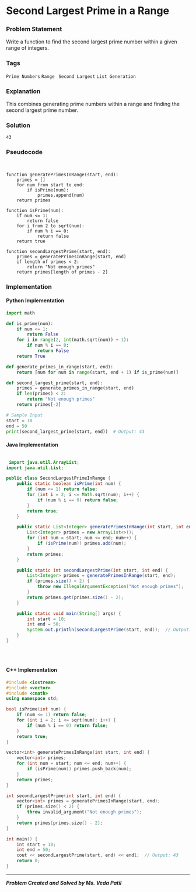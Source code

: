 # Second Largest Prime in a Range

### Problem Statement

Write a function to find the second largest prime number within a given range of integers.

### Tags

```Prime Numbers```  ```Range```  ``` Second Largest```  ```List Generation```  

### Explanation

This combines generating prime numbers within a range and finding the second largest prime number.


### Solution
```
43
```
### Pseudocode

```text


function generatePrimesInRange(start, end):
    primes = []
    for num from start to end:
        if isPrime(num):
            primes.append(num)
    return primes

function isPrime(num):
    if num <= 1:
        return false
    for i from 2 to sqrt(num):
        if num % i == 0:
            return false
    return true

function secondLargestPrime(start, end):
    primes = generatePrimesInRange(start, end)
    if length of primes < 2:
        return "Not enough primes"
    return primes[length of primes - 2]

```

### Implementation

#### Python Implementation
```python
import math

def is_prime(num):
    if num <= 1:
        return False
    for i in range(2, int(math.sqrt(num)) + 1):
        if num % i == 0:
            return False
    return True

def generate_primes_in_range(start, end):
    return [num for num in range(start, end + 1) if is_prime(num)]

def second_largest_prime(start, end):
    primes = generate_primes_in_range(start, end)
    if len(primes) < 2:
        return "Not enough primes"
    return primes[-2]

# Sample Input
start = 10
end = 50
print(second_largest_prime(start, end))  # Output: 43

```
#### Java Implementation
```java

 import java.util.ArrayList;
import java.util.List;

public class SecondLargestPrimeInRange {
    public static boolean isPrime(int num) {
        if (num <= 1) return false;
        for (int i = 2; i <= Math.sqrt(num); i++) {
            if (num % i == 0) return false;
        }
        return true;
    }

    public static List<Integer> generatePrimesInRange(int start, int end) {
        List<Integer> primes = new ArrayList<>();
        for (int num = start; num <= end; num++) {
            if (isPrime(num)) primes.add(num);
        }
        return primes;
    }

    public static int secondLargestPrime(int start, int end) {
        List<Integer> primes = generatePrimesInRange(start, end);
        if (primes.size() < 2) {
            throw new IllegalArgumentException("Not enough primes");
        }
        return primes.get(primes.size() - 2);
    }

    public static void main(String[] args) {
        int start = 10;
        int end = 50;
        System.out.println(secondLargestPrime(start, end));  // Output: 43
    }
}

 
    

```
#### C++ Implementation
```cpp
#include <iostream>
#include <vector>
#include <cmath>
using namespace std;

bool isPrime(int num) {
    if (num <= 1) return false;
    for (int i = 2; i <= sqrt(num); i++) {
        if (num % i == 0) return false;
    }
    return true;
}

vector<int> generatePrimesInRange(int start, int end) {
    vector<int> primes;
    for (int num = start; num <= end; num++) {
        if (isPrime(num)) primes.push_back(num);
    }
    return primes;
}

int secondLargestPrime(int start, int end) {
    vector<int> primes = generatePrimesInRange(start, end);
    if (primes.size() < 2) {
        throw invalid_argument("Not enough primes");
    }
    return primes[primes.size() - 2];
}

int main() {
    int start = 10;
    int end = 50;
    cout << secondLargestPrime(start, end) << endl;  // Output: 43
    return 0;
}

```
***
***Problem Created and Solved by Ms. Veda Patil***
